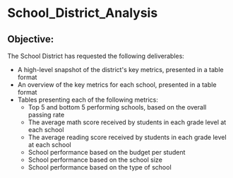 # School_District_Analysis
## Objective:
The School District has requested the following deliverables:
 - A high-level snapshot of the district's key metrics, presented in a table format
 - An overview of the key metrics for each school, presented in a table format
 - Tables presenting each of the following metrics:
    - Top 5 and bottom 5 performing schools, based on the overall passing rate
    - The average math score received by students in each grade level at each school
    - The average reading score received by students in each grade level at each school
    - School performance based on the budget per student
    - School performance based on the school size 
    - School performance based on the type of school
